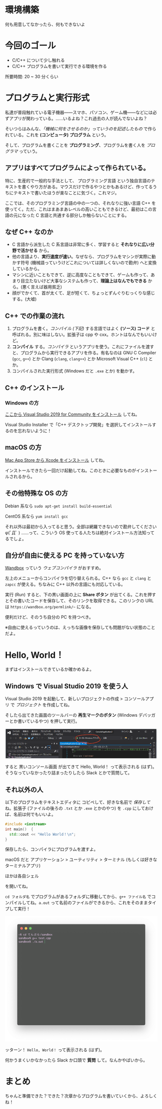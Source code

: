 # 環境構築

何も用意してなかったら、何もできないよ


# 今回のゴール

* C/C++ について少し触れる
* C/C++ プログラムを書いて実行できる環境を作る

所要時間: 20 ~ 30 分くらい


# プログラムと実行形式

私達が普段触れている電子機器――スマホ、パソコン、ゲーム機――などには必ずアプリが関わっている。……いるよね？これ過去の人が読んでないよね？

そいつらはみんな、*「機械に何をさせるのか」っていうのを記述したもの* で作られている。これを **(コンピュータ) プログラム** という。

そして、プログラムを書くことを **プログラミング**、プログラムを書く人を *プログラマ* っていう。


## アプリはすべてプログラムによって作られている。

特に、生産的で一般的な手法として、 プログラミング言語 という独自言語のテキストを書くやり方がある。マウスだけで作るやつとかもあるけど、作ってるうちにテキストで書いたほうが楽なことに気づく。これマジ。

ここでは、そのプログラミング言語の中の一つの、それなりに強い言語 C++ を使ってく。ただ、これはまあまあレベルの高いこともできるけど、最初はこの言語の元になった C 言語と共通する部分しか触らないことにする。


## なぜ C++ なのか

* C 言語から派生した C 系言語は非常に多く、学習すると **それなりに広い分野で活かせる** から。
* 他の言語より、**実行速度が速い**。なぜなら、プログラムをマシンが実際に動かす符号 (機械語っていうけどこれについては詳しくないので勘弁) へと変換しているから。
* マシンに近いこともできて、逆に高度なこともできて、ゲームも作って、あまり目立たないけど大事なシステムも作って、**理論上はなんでもできる** から。(悪く言えば器用貧乏)
* 顔がでかくて、首が太くて、足が短くて、ちょっとずんぐりむっくりな感じする。(大嘘)


## C++ での作業の流れ

1. プログラムを書く。*コンパイル (下記)* する言語ではよく **(ソース) コード** と呼ばれる。別に味はしない。拡張子は cpp や cxx。ホントはなんでもいいけど。
2. **コンパイル** する。*コンパイラ* というアプリを使う。これにファイルを渡すと、プログラムから実行できるアプリを作る。有名なのは GNU C Compiler (`gcc`, `g++`) とか Clang (`clang`, `clang++`) とか Microsoft Visual C++ (`cl`) とか。
3. コンパイルされた実行形式 (Windows だと `.exe` とか) を動かす。


## C++ のインストール

### Windows の方

[ここから Visual Studio 2019 for Community をインストール](https://visualstudio.microsoft.com/ja/vs/community/) してね。

Visual Studio Installer で「C++ デスクトップ開発」を選択してインストールするのを忘れないように！

## macOS の方

[Mac App Store から Xcode をインストール](https://itunes.apple.com/us/app/xcode/id497799835) してね。

インストールできたら一回だけ起動してね。このときに必要なものがインストールされるから。

## その他特殊な OS の方

Debian 系なら `sudo apt-get install build-essential`

CentOS 系なら `yum install gcc`

それ以外は最初から入ってると思う。全部は網羅できないので勘弁してくださいφ(ﾟДﾟ )
……って、こういう OS 使ってる人たちは絶対インストール方法知ってるでしょ。

## 自分が自由に使える PC を持っていない方

[Wandbox](https://wandbox.org) っていう *ウェブコンパイラ* がおすすめ。

左上のメニューからコンパイラを切り替えられる。C++ なら `gcc` と `clang` と `zapcc` が使える。ちなみに C++ 以外の言語にも対応している。

実行 (Run) すると、下の黒い画面の上に **Share ボタン** が出てくる。これを押すとその書いたコードを保存して、そのリンクを取得できる。このリンクの URL は `https://wandbox.org/permlink/~` になる。

便利だけど、そのうち自分の PC を持つべき。


※自由に使えるっていうのは、えっちな画像を保存しても問題がない状態のことだよ。


# Hello, World！

まずはインストールできているか確かめるよ。


## Windows で Visual Studio 2019 を使う人

Visual Studio 2019 を起動して、新しいプロジェクトの作成 > コンソールアプリ で *プロジェクト* を作成してね。

そしたら出てきた画面のツールバーの **再生マークのボタン** (Windows デバッガーとか書いているやつ) を押して実行。

![Visual Studio 2019 で実行](./image/vs.png)

すると 黒いコンソール画面 が出てきて Hello, World！ って表示される (はず)。そうなっていなかったり詰まったりしたら Slack とかで質問して。


## それ以外の人

以下のプログラムをテキストエディタに コピペして、好きな名前で *保存して* ね。拡張子 (ファイルの後ろの `.txt` とか `.exe` とかのやつ) を `.cpp` にしておけば、名前は何でもいいよ。 

```cpp
#include <iostream>
int main()  {
  std::cout << "Hello World！\n";
}
```

保存したら、コンパイラにプログラムを渡すよ。

macOS だと アプリケーション > ユーティリティ > ターミナル (もしくは好きなターミナルアプリ)

ほかは各自シェル

を開いてね。

`cd フォルダ名` でプログラムがあるフォルダに移動してから、`g++ ファイル名` でコンパイルしてね。`a.out` って名前のファイルができるから、これをそのままタイプして実行！

![ターミナルでコンパイルして実行](./image/hyper.png)

ッターン！ `Hello, World！` って表示される (はず)。

何かうまくいかなかったら Slack か口頭で **質問** して。なんかやばいから。


# まとめ

ちゃんと準備できた？できた？次章からプログラムを書いていくから、よろしくね！
